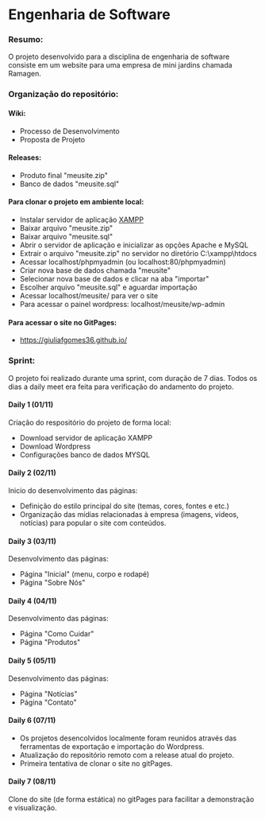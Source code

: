 # Engenharia de Software 

### Resumo:
O projeto desenvolvido para a disciplina de engenharia de software consiste em um website para uma empresa de mini jardins chamada Ramagen.

### Organização do repositório:

#### Wiki: 
- Processo de Desenvolvimento
- Proposta de Projeto

#### Releases:
- Produto final "meusite.zip"
- Banco de dados "meusite.sql"

#### Para clonar o projeto em ambiente local:
- Instalar servidor de aplicação [XAMPP](https://www.apachefriends.org/pt_br/index.html)
- Baixar arquivo "meusite.zip"
- Baixar arquivo "meusite.sql"
- Abrir o servidor de aplicação e inicializar as opções Apache e MySQL
- Extrair o arquivo "meusite.zip" no servidor no diretório C:\xampp\htdocs
- Acessar localhost/phpmyadmin (ou localhost:80/phpmyadmin)
- Criar nova base de dados chamada "meusite"
- Selecionar nova base de dados e clicar na aba "importar"
- Escolher arquivo "meusite.sql" e aguardar importação
- Acessar localhost/meusite/ para ver o site
- Para acessar o painel wordpress: localhost/meusite/wp-admin

#### Para acessar o site no GitPages:
- https://giuliafgomes36.github.io/

### Sprint:
O projeto foi realizado durante uma sprint, com duração de 7 dias. Todos os dias a daily meet era feita para verificação do andamento do projeto.

#### Daily 1 (01/11)
Criação do respositório do projeto de forma local:
- Download servidor de aplicação XAMPP
- Download Wordpress
- Configurações banco de dados MYSQL
#### Daily 2 (02/11)
Inicio do desenvolvimento das páginas:
- Definição do estilo principal do site (temas, cores, fontes e etc.)
- Organização das mídias relacionadas à empresa (imagens, vídeos, notícias) para popular o site com conteúdos.
#### Daily 3 (03/11)
Desenvolvimento das páginas:
- Página "Inicial" (menu, corpo e rodapé)
- Página "Sobre Nós"
#### Daily 4 (04/11)
Desenvolvimento das páginas:
- Página "Como Cuidar"
- Página "Produtos"
#### Daily 5 (05/11)
Desenvolvimento das páginas:
- Página "Notícias"
- Página "Contato"
#### Daily 6 (07/11)
- Os projetos desencolvidos localmente foram reunidos através das ferramentas de exportação e importação do Wordpress.
- Atualização do repositório remoto com a release atual do projeto.
- Primeira tentativa de clonar o site no gitPages.
#### Daily 7 (08/11)
Clone do site (de forma estática) no gitPages para facilitar a demonstração e visualização.

